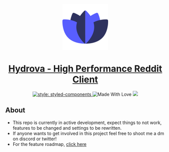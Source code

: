<div align="center">
	<a href="https://hydrova.chazzox.uk/#/">
		<img
			alt="Hydrova"
			src="https://raw.githubusercontent.com/chazzox/Hydrova/master/static/icon-144x144.png"
			height="144px"
		/>
	</a>
	<h1>
		<a href="https://hydrova.chazzox.uk/#/">Hydrova - High Performance Reddit Client</a>
	</h1>
	<a href="https://github.com/styled-components/styled-components">
		<img
			src="https://camo.githubusercontent.com/5e6b5d9da90f61f872931b769d9bf65254c2fcfda569a972b9be45b4a921f8a3/68747470733a2f2f696d672e736869656c64732e696f2f62616467652f7374796c652d2546302539462539322538352532307374796c65642d2d636f6d706f6e656e74732d6f72616e67652e7376673f636f6c6f72423d64616133353726636f6c6f72413d646237343865"
			alt="style: styled-components"
		/>
	</a>
	<img
		src="https://camo.githubusercontent.com/ff817852f0d676a36eaa3108d380e0052e689d9e0bc3eb42818fb21008708420/68747470733a2f2f696d672e736869656c64732e696f2f62616467652f4d616465253230576974682d4c6f76652d6f72616e67652e737667"
		alt="Made With Love"
	/>
	<img src="https://api.netlify.com/api/v1/badges/07b56108-7dd0-47e6-b6b8-bcdb8cc5bad9/deploy-status"/>
</div>

## About

-   This repo is currently in active development, expect things to not work, features to be changed and settings to be rewritten.
-   If anyone wants to get involved in this project feel free to shoot me a dm on discord or twitter!
-   For the feature roadmap, [click here](https://trello.com/b/iyn74cJK/hydrova)
